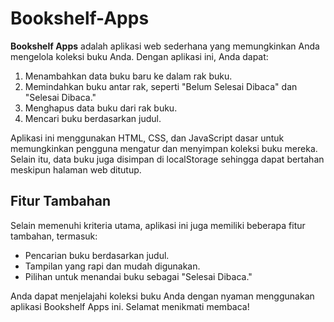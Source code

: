 # Bookshelf-Apps

**Bookshelf Apps** adalah aplikasi web sederhana yang memungkinkan Anda mengelola koleksi buku Anda. Dengan aplikasi ini, Anda dapat:

1. Menambahkan data buku baru ke dalam rak buku.
2. Memindahkan buku antar rak, seperti "Belum Selesai Dibaca" dan "Selesai Dibaca."
3. Menghapus data buku dari rak buku.
4. Mencari buku berdasarkan judul.

Aplikasi ini menggunakan HTML, CSS, dan JavaScript dasar untuk memungkinkan pengguna mengatur dan menyimpan koleksi buku mereka. Selain itu, data buku juga disimpan di localStorage sehingga dapat bertahan meskipun halaman web ditutup.

## Fitur Tambahan

Selain memenuhi kriteria utama, aplikasi ini juga memiliki beberapa fitur tambahan, termasuk:

- Pencarian buku berdasarkan judul.
- Tampilan yang rapi dan mudah digunakan.
- Pilihan untuk menandai buku sebagai "Selesai Dibaca."

Anda dapat menjelajahi koleksi buku Anda dengan nyaman menggunakan aplikasi Bookshelf Apps ini. Selamat menikmati membaca!
